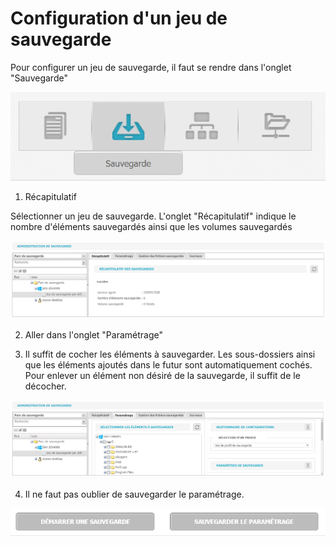 # Configuration d'un jeu de sauvegarde

Pour configurer un jeu de sauvegarde, il faut se rendre dans l'onglet "Sauvegarde"

![](../.gitbook/assets/onglet-sauvegarde%20%282%29.PNG)

1. Récapitulatif

Sélectionner un jeu de sauvegarde. L'onglet "Récapitulatif" indique le nombre d'éléments sauvegardés ainsi que les volumes sauvegardés

![](../.gitbook/assets/recapitulatif-sauvegardes-pc.PNG)

2. Aller dans l'onglet "Paramétrage"

3. Il suffit de cocher les éléments à sauvegarder. Les sous-dossiers ainsi que les éléments ajoutés dans le futur sont automatiquement cochés. Pour enlever un élément non désiré de la sauvegarde, il suffit de le décocher.



![](../.gitbook/assets/parametrage-de-sauvegarde-pc.PNG)

4. Il ne faut pas oublier de sauvegarder le paramétrage.

![](../.gitbook/assets/sauvegarder-parametrage.PNG)



